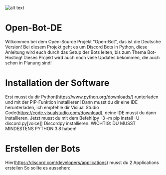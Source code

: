 ![alt text](https://lh4.googleusercontent.com/e0EdIIO_YC_Mta-wAZBcoAyfnCqvHMjwUR-JijNYXFEEfUAeUUawSn457IxIZf67yG64p3nJtXcIlqoCqiDK2_1_13FEByvz_MvJLIV3-uPcCDGmKd8PVBpSiCqSSgQATQ=w1280)


# Open-Bot-DE
Wilkommen bei dem Open-Source Projekt "Open-Bot", das ist die Deutsche Version!
Bei diesem Projekt geht es um Discord Bots in Python, diese Anleitung wird euch durch das Setup der Bots leiten, bis zum Thema Bot-Hosting!
Dieses Projekt wird auch noch viele Updates bekommen, die auch schon in Planung sind!

# Installation der Software
Erst musst du dir Python(https://www.python.org/downloads/) runterladen und mit der PIP-Funktion installieren!
Dann musst du dir eine IDE herunterladen, ich empfehle dir Visiual Studio Code(https://code.visualstudio.com/download), deine IDE musst du dann 
installieren.
Jetzt musst du mit dem Befehl(py -3 -m pip install -U discord.py[voice]) Discordpy installieren.
WICHTIG: DU MUSST MINDESTENS PYTHON 3.8 haben!

# Erstellen der Bots
Hier(https://discord.com/developers/applications) musst du 2 Applications erstellen
So sollte es aussehen: 





